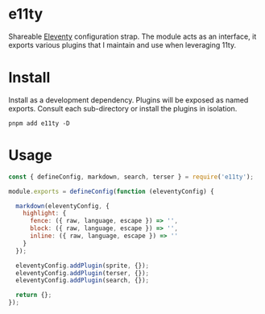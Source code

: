 # e11ty

Shareable [Eleventy](https://www.11ty.dev/) configuration strap. The module acts as an interface, it exports various plugins that I maintain and use when leveraging 11ty.

# Install

Install as a development dependency. Plugins will be exposed as named exports. Consult each sub-directory or install the plugins in isolation.

```cli
pnpm add e11ty -D
```

# Usage

<!-- prettier-ignore -->
```js
const { defineConfig, markdown, search, terser } = require('e11ty');

module.exports = defineConfig(function (eleventyConfig) {

  markdown(eleventyConfig, {
    highlight: {
      fence: ({ raw, language, escape }) => '',
      block: ({ raw, language, escape }) => '',
      inline: ({ raw, language, escape }) => ''
    }
  });

  eleventyConfig.addPlugin(sprite, {});
  eleventyConfig.addPlugin(terser, {});
  eleventyConfig.addPlugin(search, {});

  return {};
});
```
